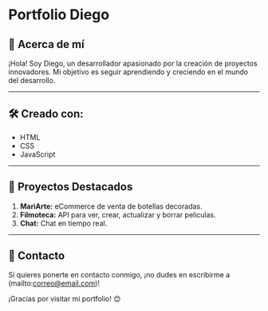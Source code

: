 # Portfolio Diego

## 🚀 Acerca de mí

¡Hola! Soy Diego, un desarrollador apasionado por la creación de proyectos innovadores. Mi objetivo es seguir aprendiendo y creciendo en el mundo del desarrollo.

---

## 🛠️ Creado con:

- HTML
- CSS
- JavaScript
  
---

## 🌟 Proyectos Destacados

1. **MariArte:** eCommerce de venta de botellas decoradas.
2. **Filmoteca:** API para ver, crear, actualizar y borrar peliculas.
3. **Chat:** Chat en tiempo real.


---

## 📧 Contacto

Si quieres ponerte en contacto conmigo, ¡no dudes en escribirme a (mailto:correo@email.com)!

¡Gracias por visitar mi portfolio! 😊
